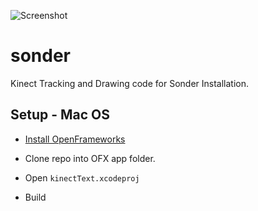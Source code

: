 ![Screenshot](https://imgur.com/a/CmNWm.jpg)

# sonder
Kinect Tracking and Drawing code for Sonder Installation.

## Setup - Mac OS

* [Install OpenFrameworks](http://openframeworks.cc/download/)

* Clone repo into OFX app folder.

* Open `kinectText.xcodeproj`

* Build
